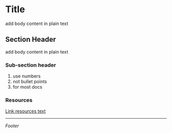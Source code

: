 # Title

add body content in plain text

## Section Header

add body content in plain text

### Sub-section header

1. use numbers
2. not bullet points
3. for most docs

### Resources

[Link resources text]( )

---

*Footer*
